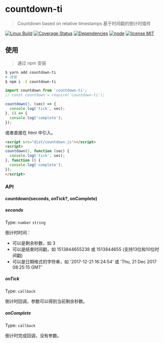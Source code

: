 # countdown-ti

> Countdown based on relative timestamps
> 基于时间戳的倒计时插件

  [![Linux Build][travis-image]][travis-url]
  [![Coverage Status][coveralls-image]][coveralls-url]
  [![Dependencies][dependencies-image]][dependencies-url]
  [![node][node-image]][node-url]
  [![license MIT][license-image]][license-url]

## 使用

> 通过 npm 安装

```sh
$ yarn add countdown-ti
# 或者
$ npm i -S countdown-ti
```

```js
import countdown from 'countdown-ti';
// const countdown = require('countdown-ti');

countdown(3, (sec) => {
  console.log('tick', sec);
}, () => {
  console.log('complete');
});
```

或者直接在 html 中引入。

```html
<script src="dist/countdown.js"></script>
<script>
countdown(3, function (sec) {
  console.log('tick', sec);
}, function () {
  console.log('complete');
});
</script>
```

### API

#### countdown(seconds, onTick?, onComplete)

##### seconds

Type: `number` `string`

倒计时时间：
* 可以是剩余秒数，如 3
* 可以是结束时间戳，如 1513844655238 或 1513844655 (支持13位和10位时间戳)
* 可以是日期格式的字符串，如 '2017-12-21 16:24:54' 或 'Thu, 21 Dec 2017 08:25:15 GMT'

##### onTick

Type: `callback`

倒计时回调，参数可以得到当前剩余秒数。

##### onComplete

Type: `callback`

倒计时完成回调，没有参数。


[travis-url]: https://travis-ci.org/52cik/countdown-ti
[travis-image]: https://img.shields.io/travis/52cik/countdown-ti/master.svg?label=linux

[coveralls-url]: https://coveralls.io/github/52cik/countdown-ti?branch=master
[coveralls-image]: https://coveralls.io/repos/52cik/countdown-ti/badge.svg?branch=master&service=github

[license-url]: https://opensource.org/licenses/MIT
[license-image]: https://img.shields.io/badge/license-MIT-blue.svg

[dependencies-url]: https://david-dm.org/52cik/countdown-ti
[dependencies-image]: https://img.shields.io/david/52cik/countdown-ti.svg?style=flat

[node-url]: https://nodejs.org
[node-image]: https://img.shields.io/badge/node-%3E%3D%204-brightgreen.svg
